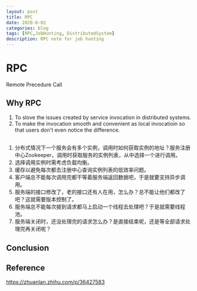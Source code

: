 ```yaml
---
layout: post
title: RPC
date: 2020-8-02
categories: blog
tags: [RPC,JobHunting, DistributedSystem]
description: RPC note for job hunting
---
```


# RPC
Remote Precedure Call

## Why RPC
1. To slove the issues created by service invocation in distributed systems.
2. To make the invocation smooth and convenient as local invocatioin so that users don't even notice the difference.

## 
1. 分布式情况下一个服务会有多个实例，调用时如何获取实例的地址？服务注册中心Zookeeper，调用时获取服务的实例列表，从中选择一个进行调用。
2. 选择调用实例时需考虑负载均衡。
3. 缓存以避免每次都去注册中心查询实例列表的低效率问题。
4. 客户端总不能每次调用完都干等着服务端返回数据吧，于是就要支持异步调用。
5. 服务端的接口修改了，老的接口还有人在用，怎么办？总不能让他们都改了吧？这就需要版本控制了。
6. 服务端总不能每次接到请求都马上启动一个线程去处理吧？于是就需要线程池。
7. 服务端关闭时，还没处理完的请求怎么办？是直接结束呢，还是等全部请求处理完再关闭呢？

## Conclusion 

## 

## Reference
https://zhuanlan.zhihu.com/p/36427583














